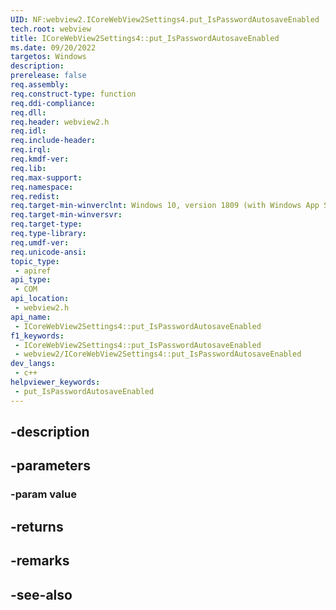 ```yaml
---
UID: NF:webview2.ICoreWebView2Settings4.put_IsPasswordAutosaveEnabled
tech.root: webview
title: ICoreWebView2Settings4::put_IsPasswordAutosaveEnabled
ms.date: 09/20/2022
targetos: Windows
description: 
prerelease: false
req.assembly: 
req.construct-type: function
req.ddi-compliance: 
req.dll: 
req.header: webview2.h
req.idl: 
req.include-header: 
req.irql: 
req.kmdf-ver: 
req.lib: 
req.max-support: 
req.namespace: 
req.redist: 
req.target-min-winverclnt: Windows 10, version 1809 (with Windows App SDK 1.1 or later)
req.target-min-winversvr: 
req.target-type: 
req.type-library: 
req.umdf-ver: 
req.unicode-ansi: 
topic_type:
 - apiref
api_type:
 - COM
api_location:
 - webview2.h
api_name:
 - ICoreWebView2Settings4::put_IsPasswordAutosaveEnabled
f1_keywords:
 - ICoreWebView2Settings4::put_IsPasswordAutosaveEnabled
 - webview2/ICoreWebView2Settings4::put_IsPasswordAutosaveEnabled
dev_langs:
 - c++
helpviewer_keywords:
 - put_IsPasswordAutosaveEnabled
---
```


## -description

## -parameters

### -param value

## -returns

## -remarks

## -see-also

